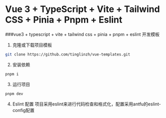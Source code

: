 # Vue 3 + TypeScript + Vite + Tailwind CSS + Pinia + Pnpm + Eslint

###vue3 + typescript + vite + tailwind css + pinia + pnpm + eslint 开发模板

1. 克隆或下载项目模板

```bash
git clone https://github.com/tinglinzh/vue-templates.git
```

2. 安装依赖

```bash
pnpm i
```

3. 运行项目

```bash
pnpm dev
```

4. Eslint 配置
   项目采用eslint来进行代码检查和格式化，配置采用antfu的eslint-config配置

